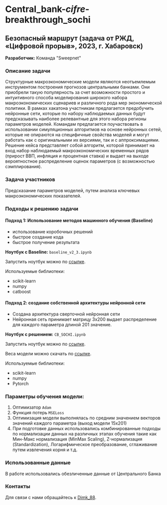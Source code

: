 # Central_bank-_cifre_-breakthrough_sochi
## Безопасный маршрут (задача от РЖД, «Цифровой прорыв», 2023, г. Хабаровск)

**Разработчик:** Команда "Sweepnet"

### Описание задачи
Структурные макроэкономические модели являются неотъемлемым инструментом построения прогнозов центральными банками. Они приобрели такую популярность за счет возможности простого и интуитивного способа моделирования широкого набора макроэкономических сценариев и различного рода мер экономической политики. В рамках хакатона участникам предлагается предобучить нейронные сети, которые по набору наблюдаемых данных будут предсказывать наиболее релевантные для этого набора регионы параметров моделей. Командам предлагается поучаствовать в использовании симуляционных алгоритмов на основе нейронных сетей, которые не опираются на специфичные свойства моделей и могут работать как с оригинальными их версиями, так и с аппроксимациями. Решение кейса представляет собой алгоритм, которой принимает на вход набор наблюдаемый макроэкономических временных рядов (прирост ВВП, инфляция и процентная ставка) и выдает на выходе вероятностное распределение оценок параметров (с возможностью сэмплирования).

### Задача участников
Предсказание параметров моделей, путем анализа ключевых макроэкономических показателей.

### Подходы к решению задачи

#### Подход 1: Использование методов машинного обучения (Baseline)
- использование коробочных решений
- быстрое создание кода
- быстрое получение результата 

**Ноутбук с Baseline:** `baseline_v2_3.ipynb`

Запустить ноутбук можно по [ссылке](https://colab.research.google.com](https://colab.research.google.com/drive/1DctQLxPAKdRB1uUVTwh9XjLskHPnIqLF?usp=sharing)).

Используемые библиотеки:
- scikit-learn
- numpy
- catboost

#### Подход 2: создание собственной архитектуры нейронной сети
- Создана архитектура сверточной нейронная сети
- Нейронная сеть принимает матрицу 3х200 выдает распределение для каждого параметра длиной 201 значение.

**Ноутбук с решением:** `CB_SOCHI.ipynb`

Запустить ноутбук можно по [ссылке]([https://colab.research.google.com](https://colab.research.google.com/drive/1hq4MFfMckupL6GTJjVXuh2OwERHHJitU?usp=sharing)).

Веса модели можно скачать по [ссылке](https://colab.research.google.com](https://drive.google.com/file/d/1bdPrDfgm8u7i6dN8M8WFFskpfNxf0y6J/view?usp=drive_link)).

Используемые библиотеки:
- scikit-learn
- numpy
- Pytorch

### Параметры обучения модели:
1. Оптимизатор `Adam`
2. Функция потерь `MSELoss`
3. Оптимизация модели выполнялась по средним значением векторов значений каждого параметра (выход модели 15х201)
4. При подготовке данных использовались комбинированные подходы по нормализации данных на различных этапах обучения такие как Мин-Макс нормализация (MinMax Scaling), Z-нормализация (Standardization), Логарифмическое преобразование, сглаживание путем извлечения корня и т.д.
   

### Использованные данные
В работе использовались обезличенные данные от Центрального Банка

### Контакты
Для связи с нами обращайтесь к [Dimk_88](https://t.me/Dimk_88).
